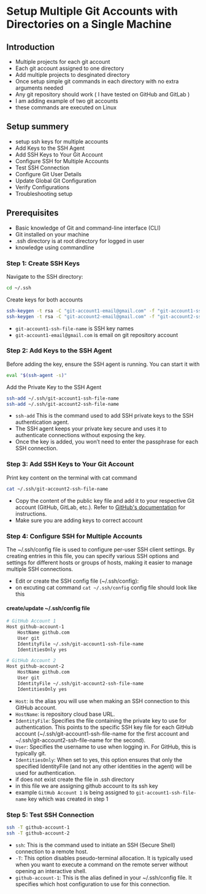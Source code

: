 # Setup Multiple Git Accounts with Directories on a Single Machine
## Introduction
- Multiple projects for each git account
- Each  git account assigned to one directory
- Add multiple projects to desginated directory
- Once setup simple git commands in each directory with no extra arguments needed
- Any git repository should work ( I have tested on GitHub and GitLab )
- I am adding example of two git accounts
- these commands are executed on Linux

## Setup summery
- setup ssh keys for multiple accounts
- Add Keys to the SSH Agent
- Add SSH Keys to Your Git Account
- Configure SSH for Multiple Accounts
- Test SSH Connection
- Configure Git User Details
- Update Global Git Configuration
- Verify Configurations
- Troubleshooting setup

## Prerequisites
- Basic knowledge of Git and command-line interface (CLI)
- Git installed on your machine
- .ssh directory is at root directory for logged in user 
- knowledge using commandline

### Step 1: Create SSH Keys
Navigate to the SSH directory:
```bash
cd ~/.ssh
```
Create keys for both accounts
```bash
ssh-keygen -t rsa -C "git-account1-email@gmail.com" -f "git-account1-ssh-file-name"
ssh-keygen -t rsa -C "git-account2-email@gmail.com" -f "git-account2-ssh-file-name"
```
- `git-account1-ssh-file-name` is SSH key names
- `git-account1-email@gmail.com` is email on git repository account

### Step 2: Add Keys to the SSH Agent
Before adding the key, ensure the SSH agent is running. You can start it with

```bash
eval "$(ssh-agent -s)"
```
Add the Private Key to the SSH Agent

```bash
ssh-add ~/.ssh/git-account1-ssh-file-name
ssh-add ~/.ssh/git-account2-ssh-file-name
```
- `ssh-add` This is the command used to add SSH private keys to the SSH authentication agent.
- The SSH agent keeps your private key secure and uses it to authenticate connections without exposing the key.
- Once the key is added, you won’t need to enter the passphrase for each SSH connection.

### Step 3: Add SSH Keys to Your Git Account
Print key content on the terminal with cat command
```bash
cat ~/.ssh/git-account2-ssh-file-name
```
- Copy the content of the public key file and add it to your respective Git account (GitHub, GitLab, etc.). Refer to [GitHub's documentation](https://docs.github.com/en/authentication/connecting-to-github-with-ssh/adding-a-new-ssh-key-to-your-github-account) for instructions.
- Make sure you are adding keys to correct account

### Step 4: Configure SSH for Multiple Accounts
The ~/.ssh/config file is used to configure per-user SSH client settings. By creating entries in this file, you can specify various SSH options and settings for different hosts or groups of hosts, making it easier to manage multiple SSH connections.
- Edit or create the SSH config file (~/.ssh/config):
- on excuting cat command `cat ~/.ssh/config` config file should look like this

#### create/update ~/.ssh/config file
```bash
# GitHub Account 1
Host github-account-1
    HostName github.com
    User git
    IdentityFile ~/.ssh/git-account1-ssh-file-name
    IdentitiesOnly yes

# GitHub Account 2
Host github-account-2
    HostName github.com
    User git
    IdentityFile ~/.ssh/git-account2-ssh-file-name
    IdentitiesOnly yes
```
- `Host`:  is the alias you will use when making an SSH connection to this GitHub account.
- `HostName`: is repository cloud base URL.
- `IdentityFile`: Specifies the file containing the private key to use for authentication. This points to the specific SSH key file for each GitHub account (~/.ssh/git-account1-ssh-file-name for the first account and ~/.ssh/git-account2-ssh-file-name for the second).
- `User`: Specifies the username to use when logging in. For GitHub, this is typically git.
- `IdentitiesOnly`: When set to yes, this option ensures that only the specified IdentityFile (and not any other identities in the agent) will be used for authentication.
- if does not exist create the file in .ssh directory
- in this file we are assigning github account to its ssh key
- example `GitHub Account 1` is being assigned to `git-account1-ssh-file-name` key which was created in step 1

### Step 5: Test SSH Connection

```bash
ssh -T github-account-1
ssh -T github-account-2
```
- `ssh`: This is the command used to initiate an SSH (Secure Shell) connection to a remote host.
- `-T`: This option disables pseudo-terminal allocation. It is typically used when you want to execute a command on the remote server without opening an interactive shell.
- `github-account-1`: This is the alias defined in your ~/.ssh/config file. It specifies which host configuration to use for this connection.